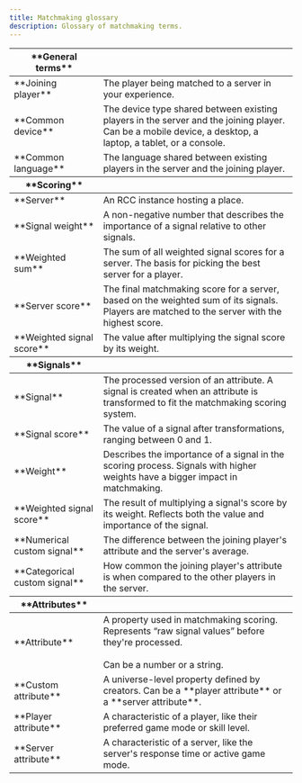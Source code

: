 ```yaml
---
title: Matchmaking glossary
description: Glossary of matchmaking terms.
---
```


<table>
<thead>
  <tr>
    <th>**General terms**</th>
    <th></th>
  </tr>
</thead>
<tbody>
  <tr>
    <td>**Joining player**</td>
    <td>The player being matched to a server in your experience.</td>
  </tr>
  <tr>
    <td>**Common device**</td>
    <td>The device type shared between existing players in the server and the joining player. Can be a mobile device, a desktop, a laptop, a tablet, or a console.</td>
  </tr>
  <tr>
    <td>**Common language**</td>
    <td>The language shared between existing players in the server and the joining player.</td>
  </tr>
</tbody>

<thead>
  <tr>
    <th>**Scoring**</th>
    <th></th>
  </tr>
</thead>
<tbody>
  <tr>
    <td>**Server**</td>
    <td>An RCC instance hosting a place.</td>
  </tr>
  <tr>
    <td>**Signal weight**</td>
    <td>A non-negative number that describes the importance of a signal relative to other signals.</td>
  </tr>
  <tr>
    <td>**Weighted sum**</td>
    <td>The sum of all weighted signal scores for a server. The basis for picking the best server for a player.</td>
  </tr>
  <tr>
    <td>**Server score**</td>
    <td>The final matchmaking score for a server, based on the weighted sum of its signals. Players are matched to the server with the highest score.</td>
  </tr>
  <tr>
    <td>**Weighted signal score**</td>
    <td>The value after multiplying the signal score by its weight.</td>
  </tr>
</tbody>

<thead>
  <tr>
    <th>**Signals**</th>
    <th></th>
  </tr>
</thead>
<tbody>
  <tr>
    <td>**Signal**</td>
    <td>The processed version of an attribute. A signal is created when an attribute is transformed to fit the matchmaking scoring system.</td>
  </tr>
  <tr>
    <td>**Signal score**</td>
    <td>The value of a signal after transformations, ranging between 0 and 1.</td>
  </tr>
  <tr>
    <td>**Weight**</td>
    <td>Describes the importance of a signal in the scoring process. Signals with higher weights have a bigger impact in matchmaking.</td>
  </tr>
  <tr>
    <td>**Weighted signal score**</td>
    <td>The result of multiplying a signal's score by its weight. Reflects both the value and importance of the signal.</td>
  </tr>
  <tr>
    <td>**Numerical custom signal**</td>
    <td>The difference between the joining player's attribute and the server's average.</td>
  </tr>
  <tr>
    <td>**Categorical custom signal**</td>
    <td>How common the joining player's attribute is when compared to the other players in the server.</td>
  </tr>
</tbody>

<thead>
  <tr>
    <th>**Attributes**</th>
    <th></th>
  </tr>
</thead>
<tbody>
  <tr>
    <td>**Attribute**</td>
    <td>A property used in matchmaking scoring. Represents “raw signal values” before they're processed.<br/><br/>
    Can be a number or a string.</td>
  </tr>
  <tr>
    <td>**Custom attribute**</td>
    <td>A universe-level property defined by creators. Can be a **player attribute** or a **server attribute**.</td>
  </tr>
  <tr>
    <td>**Player attribute**</td>
    <td>A characteristic of a player, like their preferred game mode or skill level.</td>
  </tr>
  <tr>
    <td>**Server attribute**</td>
    <td>A characteristic of a server, like the server's response time or active game mode.</td>
  </tr>
</tbody>
</table>
